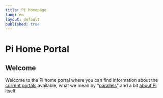 ```yaml
---
title: Pi homepage
lang: en
layout: default
published: true
---
```




# Pi Home Portal

## Welcome

Welcome to the Pi home portal where you can find information about the [current portals](en.0.2718.xyz/portals/) available, what we mean by "[parallels](en.0.2718.xyz/parallels/)" and a bit [about Pi](en.0.2718.xyz/about/) itself.
